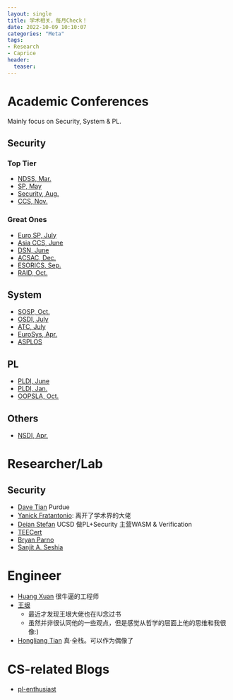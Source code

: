 ```yaml
---
layout: single
title: 学术相关，每月Check！
date: 2022-10-09 10:10:07
categories: "Meta"
tags:
- Research
- Caprice
header:
  teaser: 
---
```


# Academic Conferences

Mainly focus on Security, System & PL.

## Security

### Top Tier

- [NDSS, Mar.](https://www.ndss-symposium.org)
- [SP, May](https://www.ieee-security.org/TC/SP2023/)
- [Security, Aug.](https://www.usenix.org/conference/usenixsecurity22)
- [CCS, Nov.](https://www.sigsac.org/ccs/CCS2022/)

### Great Ones

- [Euro SP, July](https://www.ieee-security.org/TC/EuroSP2023/)
- [Asia CCS, June](https://asiaccs2023.org)
- [DSN, June](https://asiaccs2023.org)
- [ACSAC, Dec.](https://www.acsac.org)
- [ESORICS, Sep.](https://esorics2022.compute.dtu.dk)
- [RAID, Oct.](https://raid2022.cs.ucy.ac.cy)

## System

- [SOSP, Oct.](https://sosp2021.mpi-sws.org)
- [OSDI, July](https://www.usenix.org/conference/osdi22)
- [ATC, July](https://www.usenix.org/conference/atc22)
- [EuroSys, Apr.](https://2022.eurosys.org)
- [ASPLOS](https://asplos-conference.org)

## PL

- [PLDI, June](https://pldi22.sigplan.org)
- [PLDI, Jan.](https://popl22.sigplan.org)
- [OOPSLA, Oct.](https://www.sigplan.org/Conferences/OOPSLA/)

## Others

- [NSDI, Apr.](https://www.usenix.org/conference/nsdi22)

# Researcher/Lab

## Security

- [Dave Tian](https://davejingtian.org/) Purdue
- [Yanick Fratantonio](https://reyammer.io/): 离开了学术界的大佬
- [Deian Stefan](https://cseweb.ucsd.edu/~dstefan/) UCSD 做PL+Security 主营WASM & Verification
- [TEECert](https://teecertlabs.com/)
- [Bryan Parno](https://www.andrew.cmu.edu/user/bparno/)
- [Sanjit A. Seshia](http://people.eecs.berkeley.edu/~sseshia/)

# Engineer

- [Huang Xuan](https://huangxuan.me) 很牛逼的工程师
- [王垠](https://www.yinwang.org/)
  - 最近才发现王垠大佬也在IU念过书
  - 虽然并非很认同他的一些观点，但是感觉从哲学的层面上他的思维和我很像:)
- [Hongliang Tian](https://www.tatetian.io/) 真·全栈。可以作为偶像了

# CS-related Blogs

- [pl-enthusiast](http://www.pl-enthusiast.net/)